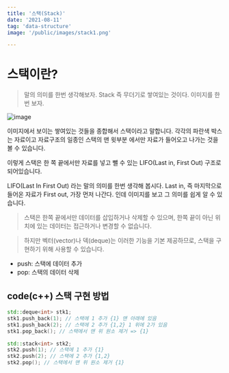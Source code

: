 ```yaml
---
title: '스택(Stack)'
date: '2021-08-11'
tag: 'data-structure'
image: '/public/images/stack1.png'

---
```


# 스택이란?
> 말의 의미를 한번 생각해보자. Stack 즉 무더기로 쌓여있는 것이다. 이미지를 한번 보자.

![image](https://upload.wikimedia.org/wikipedia/commons/thumb/2/29/Data_stack.svg/300px-Data_stack.svg.png)

이미지에서 보이는 쌓여있는 것들을 종합해서 스택이라고 말합니다. 각각의 파란색 박스는 자료이고
자료구조의 일종인 스택의 맨 윗부분
에서만 자료가 들어오고 나가는 것을 볼 수 있습니다.

이렇게 스택은 한 쪽 끝에서만 자료를 넣고 뺄 수 있는
LIFO(Last in, First Out) 구조로 되어있습니다.

LIFO(Last In First Out) 라는 말의 의미를 한번 생각해 봅시다. Last in, 즉 마지막으로 들어온 자료가 First out,
가장 먼저 나간다. 인데 이미지를 보고 그 의미를 쉽게 알 수 있습니다.

> 스택은 한쪽 끝에서만 데이터를 삽입하거나 삭제할 수 있으며, 한쪽 끝이 아닌 위치에 있는 데이터는 접근하거나 변경할 수 없습니다.

> 하지만 벡터(vector)나 덱(deque)는 이러한 기능을 기본 제공하므로, 스택을 구현하기 위해 사용할 수 있습니다. 


- push: 스택에 데이터 추가
- pop: 스택의 데이터 삭제
## code(c++) 스택 구현 방법
```cpp
std::deque<int> stk1;
stk1.push_back(1); // 스택에 1 추가 {1} 맨 아래에 있음
stk1.push_back(2); // 스택에 2 추가 {1,2} 1 위에 2가 있음
stk1.pop_back(); // 스택에서 맨 위 원소 제거 => {1}

std::stack<int> stk2;
stk2.push(1); // 스택에 1 추가 {1}
stk2.push(2); // 스택에 2 추가 {1,2}
stk2.pop(); // 스택에서 맨 위 원소 제거 {1}
```
